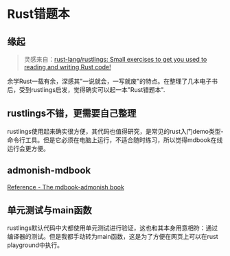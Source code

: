 # Rust错题本

## 缘起

> 灵感来自：[rust-lang/rustlings: Small exercises to get you used to reading and writing Rust code!](https://github.com/rust-lang/rustlings)

余学Rust一载有余，深感其"一说就会，一写就废"的特点。在整理了几本电子书后，受到rustlings启发，觉得确实可以起一本"Rust错题本".

## rustlings不错，更需要自己整理

rustlings使用起来确实很方便，其代码也值得研究，是常见的rust入门demo类型-命令行工具。但是它必须在电脑上运行，不适合随时练习，所以觉得mdbook在线运行会更方便。

## admonish-mdbook

[Reference - The mdbook-admonish book](https://tommilligan.github.io/mdbook-admonish/reference.html)

## 单元测试与main函数

rustlings默认代码中大都使用单元测试进行验证，这也和其本身用意相符：通过编译器的测试。但是我都手动转为main函数，这是为了方便在网页上可以在rust playground中执行。